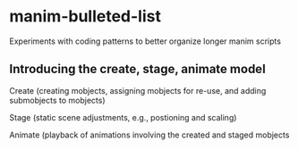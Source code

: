 # manim-bulleted-list
Experiments with coding patterns to better organize longer manim scripts

## Introducing the create, stage, animate model
Create (creating mobjects, assigning mobjects for re-use, and adding submobjects to mobjects)

Stage (static scene adjustments, e.g., postioning and scaling)

Animate (playback of animations involving the created and staged mobjects
